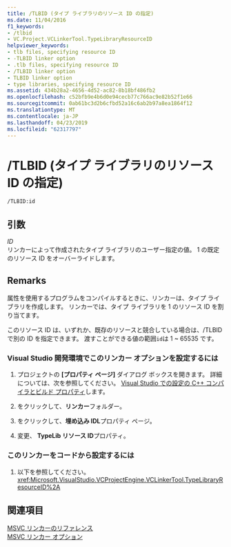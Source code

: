 ```yaml
---
title: /TLBID (タイプ ライブラリのリソース ID の指定)
ms.date: 11/04/2016
f1_keywords:
- /tlbid
- VC.Project.VCLinkerTool.TypeLibraryResourceID
helpviewer_keywords:
- tlb files, specifying resource ID
- -TLBID linker option
- .tlb files, specifying resource ID
- /TLBID linker option
- TLBID linker option
- type libraries, specifying resource ID
ms.assetid: 434b28a2-4656-4d52-ac82-8b18bf486fb2
ms.openlocfilehash: c52bfb9e4b6d0e94cecb77c766ac9e82b52f1e66
ms.sourcegitcommit: 0ab61bc3d2b6cfbd52a16c6ab2b97a8ea1864f12
ms.translationtype: MT
ms.contentlocale: ja-JP
ms.lasthandoff: 04/23/2019
ms.locfileid: "62317797"
---
```

# <a name="tlbid-specify-resource-id-for-typelib"></a>/TLBID (タイプ ライブラリのリソース ID の指定)

```
/TLBID:id
```

## <a name="arguments"></a>引数

*ID*<br/>
リンカーによって作成されたタイプ ライブラリのユーザー指定の値。 1 の既定のリソース ID をオーバーライドします。

## <a name="remarks"></a>Remarks

属性を使用するプログラムをコンパイルするときに、リンカーは、タイプ ライブラリを作成します。 リンカーでは、タイプ ライブラリを 1 のリソース ID を割り当てます。

このリソース ID は、いずれか、既存のリソースと競合している場合は、/TLBID で別の ID を指定できます。 渡すことができる値の範囲`id`は 1 ~ 65535 です。

### <a name="to-set-this-linker-option-in-the-visual-studio-development-environment"></a>Visual Studio 開発環境でこのリンカー オプションを設定するには

1. プロジェクトの **[プロパティ ページ]** ダイアログ ボックスを開きます。 詳細については、次を参照してください。 [Visual Studio での設定の C++ コンパイラとビルド プロパティ](../working-with-project-properties.md)します。

1. をクリックして、**リンカー**フォルダー。

1. をクリックして、**埋め込み IDL**プロパティ ページ。

1. 変更、 **TypeLib リソース ID**プロパティ。

### <a name="to-set-this-linker-option-programmatically"></a>このリンカーをコードから設定するには

1. 以下を参照してください。<xref:Microsoft.VisualStudio.VCProjectEngine.VCLinkerTool.TypeLibraryResourceID%2A>

## <a name="see-also"></a>関連項目

[MSVC リンカーのリファレンス](linking.md)<br/>
[MSVC リンカー オプション](linker-options.md)
